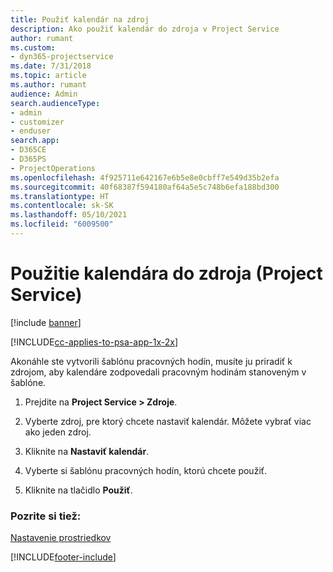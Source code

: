 ```yaml
---
title: Použiť kalendár na zdroj
description: Ako použiť kalendár do zdroja v Project Service
author: rumant
ms.custom:
- dyn365-projectservice
ms.date: 7/31/2018
ms.topic: article
ms.author: rumant
audience: Admin
search.audienceType:
- admin
- customizer
- enduser
search.app:
- D365CE
- D365PS
- ProjectOperations
ms.openlocfilehash: 4f925711e642167e6b5e8e0cbff7e549d35b2efa
ms.sourcegitcommit: 40f68387f594180af64a5e5c748b6efa188bd300
ms.translationtype: HT
ms.contentlocale: sk-SK
ms.lasthandoff: 05/10/2021
ms.locfileid: "6009500"
---
```

# <a name="apply-a-calendar-to-a-resource-project-service"></a>Použitie kalendára do zdroja (Project Service)

[!include [banner](../includes/psa-now-project-operations.md)]

[!INCLUDE[cc-applies-to-psa-app-1x-2x](../includes/cc-applies-to-psa-app-1x-2x.md)]

Akonáhle ste vytvorili šablónu pracovných hodín, musíte ju priradiť k zdrojom, aby kalendáre zodpovedali pracovným hodinám stanoveným v šablóne.  
  
1.  Prejdite na **Project Service > Zdroje**.  
  
2.  Vyberte zdroj, pre ktorý chcete nastaviť kalendár. Môžete vybrať viac ako jeden zdroj.  
  
3.  Kliknite na **Nastaviť kalendár**.  
  
4.  Vyberte si šablónu pracovných hodín, ktorú chcete použiť.  
  
5.  Kliknite na tlačidlo **Použiť**.  
  
### <a name="see-also"></a>Pozrite si tiež:  
 [Nastavenie prostriedkov](../psa/set-up-resources.md)


[!INCLUDE[footer-include](../includes/footer-banner.md)]